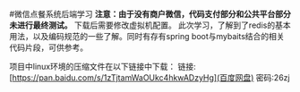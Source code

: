 #微信点餐系统后端学习
**注意：由于没有商户微信，代码支付部分和公共平台部分未进行最终测试。**
下载后需要修改虚拟机配置。
此次学习，了解到了redis的基本用法，以及编码规范的一些了解。同时有存有spring boot与mybaits结合的相关代码片段，可供参考。

项目中linux环境的压缩文件在以下链接中下载：
链接:[https://pan.baidu.com/s/1zTjtamWaOUkc4hkwADzyHg](百度网盘)  密码:26zj